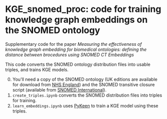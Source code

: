 # KGE_snomed_proc: code for training knowledge graph embeddings on the SNOMED ontology


Supplementary code for the paper *Measuring the effectiveness of knowledge graph embedding for biomedical ontologies: defining the distance between brocedures using SNOMED CT Embeddings*

This code converts the SNOMED ontology distribution files into usable triples, and trains KGE models.

0. You'll need a copy of the SNOMED ontology (UK editions are available for download from [NHS England](https://isd.digital.nhs.uk/trud/users/guest/filters/0/categories/26)) and the SNOMED transitive closure script (available from [SNOMED International](https://confluence.ihtsdotools.org/display/DOCRELFMT/Transitive+closure+file)).
1. `create_triples.ipynb` converts the SNOMED distribution files into triples for training.
2. `learn_embeddings.ipynb` uses [PyKeen](https://github.com/pykeen/pykeen) to train a KGE model using these triples.

